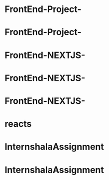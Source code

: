 # FrontEnd-Project-
# FrontEnd-Project-
# FrontEnd-NEXTJS-
# FrontEnd-NEXTJS-
# FrontEnd-NEXTJS-
# reacts
# InternshalaAssignment
# InternshalaAssignment
